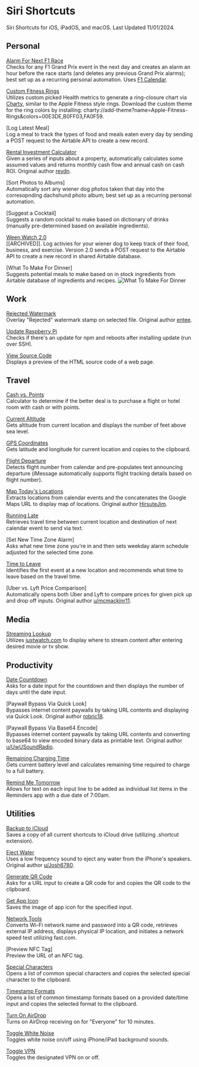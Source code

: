 # Siri Shortcuts
Siri Shortcuts for iOS, iPadOS, and macOS. 
Last Updated 11/01/2024.

## Personal
[Alarm For Next F1 Race](https://github.com/calikasten/siri-shortcuts/blob/main/Alarm%20For%20Next%20F1%20Race.shortcut) <br>
Checks for any F1 Grand Prix event in the next day and creates an alarm an hour before the race starts (and deletes any previous Grand Prix alarms); best set up as a recurring personal automation. Uses [F1 Calendar](https://f1calendar.com/).

[Custom Fitness Rings](https://github.com/calikasten/siri-shortcuts/blob/main/Custom%20Fitness%20Rings.shortcut) <br>
Utilizes custom picked Health metrics to generate a ring-closure chart via [Charty](https://chartyios.app/), similar to the Apple Fitness style rings. Download the custom theme for the ring colors by installing: charty://add-theme?name=Apple-Fitness-Rings&colors=00E3DE,B0FF03,FA0F59.

[Log Latest Meal] <br>
Log a meal to track the types of food and meals eaten every day by sending a POST request to the Airtable API to create a new record.

[Rental Investment Calculator](https://github.com/calikasten/siri-shortcuts/blob/main/Rental%20Investment%20Calculator.shortcut) <br>
Given a series of inputs about a property, automatically calculates some assumed values and returns monthly cash flow and annual cash on cash ROI. Original author [reydn](https://routinehub.co/user/reydn).

[Sort Photos to Albums] <br>
Automatically sort any wiener dog photos taken that day into the corresopnding dachshund photo album; best set up as a recurring personal automation.

[Suggest a Cocktail] <br>
Suggests a random cocktail to make based on dictionary of drinks (manually pre-determined based on available ingredients).

[Ween Watch 2.0](https://github.com/calikasten/siri-shortcuts/blob/main/Ween%20Watch%202.0.shortcut) <br>
[[ARCHIVED]]. Log activies for your wiener dog to keep track of their food, business, and exercise. Version 2.0 sends a POST request to the Airtable API to create a new record in shared Airtable database.

[What To Make For Dinner] <br>
Suggests potential meals to make based on in stock ingredients from Airtable database of ingredients and recipes.
![What To Make For Dinner](https://github.com/user-attachments/assets/34e88da4-1d16-4a6f-8c39-3a28fa70b2b9)

## Work
[Rejected Watermark](https://github.com/calikasten/siri-shortcuts/blob/main/Rejected%20Watermark.shortcut) <br>
Overlay "Rejected" watermark stamp on selected file. Original author [entee](https://routinehub.co/user/entee).

[Update Raspberry Pi](https://github.com/calikasten/siri-shortcuts/blob/main/Update%20Raspberry%20Pi.shortcut) <br>
Checks if there's an update for npm and reboots after installing update (run over SSH).

[View Source Code](https://www.icloud.com/shortcuts/08a196774173491ab39ba3413db4a0dc) <br>
Displays a preview of the HTML source code of a web page.

## Travel
[Cash vs. Points](https://github.com/calikasten/siri-shortcuts/blob/main/Cash%20vs.%20Points.shortcut) <br>
Calculator to determine if the better deal is to purchase a flight or hotel room with cash or with points.

[Current Altitude](https://github.com/calikasten/siri-shortcuts/blob/main/Current%20Altitude.shortcut) <br>
Gets altitude from current location and displays the number of feet above sea level.

[GPS Coordinates](https://github.com/calikasten/siri-shortcuts/blob/main/GPS%20Coordinates.shortcut) <br>
Gets latitude and longitude for current location and copies to the clipboard.

[Flight Departure](https://github.com/calikasten/siri-shortcuts/blob/main/Flight%20Departure.shortcut) <br>
Detects flight number from calendar and pre-populates text announcing departure (iMessage automatically supports flight tracking details based on flight number).

[Map Today's Locations](https://github.com/calikasten/siri-shortcuts/blob/main/Map%20Today's%20Locations.shortcut) <br>
Extracts locations from calendar events and the concatenates the Google Maps URL to display map of locations. Original author [HirsuteJim](https://routinehub.co/user/HirsuteJim).

[Running Late](https://github.com/calikasten/siri-shortcuts/blob/main/Running%20Late.shortcut) <br>
Retrieves travel time between current location and destination of next calendar event to send via text.

[Set New Time Zone Alarm] <br>
Asks what new time zone you're in and then sets weekday alarm schedule adjusted for the selected time zone.

[Time to Leave](https://github.com/calikasten/siri-shortcuts/blob/main/Time%20To%20Leave.shortcut) <br>
Identifies the first event at a new location and recommends what time to leave based on the travel time.

[Uber vs. Lyft Price Comparison] <br>
Automatically opens both Uber and Lyft to compare prices for given pick up and drop off inputs. Original author [u/mcmackinr11](https://www.reddit.com/user/mcmackinr11/).

## Media
[Streaming Lookup](https://github.com/calikasten/siri-shortcuts/blob/main/Streaming%20Lookup.shortcut) <br>
Utilizes [justwatch.com](justwatch.com) to display where to stream content after entering desired movie or tv show.

## Productivity
[Date Countdown](https://github.com/calikasten/siri-shortcuts/blob/main/Date%20Countdown.shortcut) <br>
Asks for a date input for the countdown and then displays the number of days until the date input.

[Paywall Bypass Via Quick Look] <br>
Bypasses internet content paywalls by taking URL contents and displaying via Quick Look. Original author [robric18](https://routinehub.co/user/robric18).

[Paywall Bypass Via Base64 Encode] <br>
Bypasses internet content paywalls by taking URL contents and converting to base64 to view encoded binary data as printable text. Original author [u/UwUSoundRadio](https://www.reddit.com/r/shortcuts/comments/da5jw7/paywall_bypass/).

[Remaining Charging Time](https://github.com/calikasten/siri-shortcuts/blob/main/Remaining%20Charging%20Time.shortcut) <br>
Gets current battery level and calculates remaining time required to charge to a full battery.

[Remind Me Tomorrow](https://github.com/calikasten/siri-shortcuts/blob/main/Remind%20Me%20Tomorrow.shortcut) <br>
Allows for text on each input line to be added as individual list items in the Reminders app with a due date of 7:00am.

## Utilities
[Backup to iCloud](https://github.com/calikasten/siri-shortcuts/blob/main/Backup%20To%20iCloud.shortcut) <br>
Saves a copy of all current shortcuts to iCloud drive (utilizing .shortcut extension).

[Eject Water](https://github.com/calikasten/siri-shortcuts/blob/main/Eject%20Water.shortcut) <br>
Uses a low frequency sound to eject any water from the iPhone's speakers. Original author [u/Josh6780](https://www.reddit.com/r/shortcuts/comments/9s6bng/eject_water_from_your_device_like_an_apple_watch/).

[Generate QR Code](https://github.com/calikasten/siri-shortcuts/blob/main/Generate%20QR%20Code.shortcut) <br>
Asks for a URL input to create a QR code for and copies the QR code to the clipboard.

[Get App Icon](https://github.com/calikasten/siri-shortcuts/blob/main/Get%20App%20Icon.shortcut) <br>
Saves the image of app icon for the specified input.

[Network Tools](https://github.com/calikasten/siri-shortcuts/blob/main/Network%20Tools.shortcut) <br>
Converts Wi-Fi network name and password into a QR code, retrieves external IP address, displays physical IP location, and initiates a network speed test utilizing fast.com.

[Preview NFC Tag] <br>
Preview the URL of an NFC tag.

[Special Characters](https://github.com/calikasten/siri-shortcuts/blob/main/Special%20Characters.shortcut) <br>
Opens a list of common special characters and copies the selected special character to the clipboard.

[Timestamp Formats](https://github.com/calikasten/siri-shortcuts/blob/main/Timestamp%20Formats.shortcut) <br>
Opens a list of common timestamp formats based on a provided date/time input and copies the selected format to the clipboard.

[Turn On AirDrop](https://github.com/calikasten/siri-shortcuts/blob/main/Turn%20On%20AirDrop.shortcut) <br>
Turns on AirDrop receiving on for "Everyone" for 10 minutes.

[Toggle White Noise](https://github.com/calikasten/siri-shortcuts/blob/main/Toggle%20White%20Noise.shortcut) <br>
Toggles white noise on/off using iPhone/iPad background sounds.

[Toggle VPN](https://github.com/calikasten/siri-shortcuts/blob/main/Toggle%20VPN.shortcut) <br>
Toggles the designated VPN on or off. 
